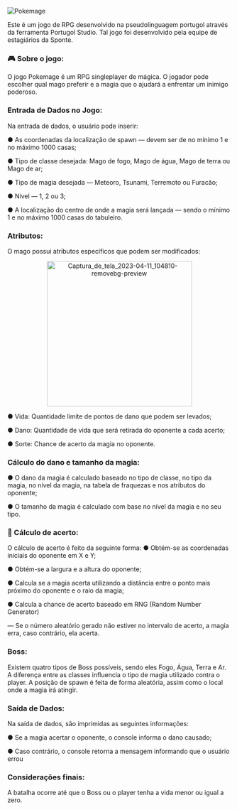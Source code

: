 ![Pokemage](https://user-images.githubusercontent.com/120816306/231327614-10fb7d10-c57a-4db4-934d-43a2c6e7cb25.png)

<div align="center">

</div>

Este é um jogo de RPG desenvolvido na pseudolinguagem portugol através da ferramenta Portugol Studio. Tal jogo foi desenvolvido pela equipe de estagiários da Sponte.

 ### :video_game: **Sobre o jogo:** 

O jogo Pokemage é um RPG singleplayer de mágica. O jogador pode escolher qual mago preferir e a magia que o ajudará a enfrentar um inimigo poderoso.

### Entrada de Dados no Jogo:

Na entrada de dados, o usuário pode inserir:

● As coordenadas da localização de spawn — devem ser de no mínimo 1 e no máximo 1000 casas;

● Tipo de classe desejada: Mago de fogo, Mago de água, Mago de terra ou Mago de ar;

● Tipo de magia desejada — Meteoro, Tsunami, Terremoto ou Furacão;

● Nível — 1, 2 ou 3;

● A localização do centro de onde a magia será lançada — sendo o mínimo 1 e no máximo 1000 casas do tabuleiro.

### Atributos:

O mago possui atributos específicos que podem ser modificados:
<div align="center"> 
<img width="327" alt="Captura_de_tela_2023-04-11_104810-removebg-preview" src="https://user-images.githubusercontent.com/120816306/231192697-4a5c9586-1e95-4100-b2a0-2ffca2a5388b.png">

</div>

● Vida: Quantidade limite de pontos de dano que podem ser levados;

● Dano: Quantidade de vida que será retirada do oponente a cada acerto;

● Sorte: Chance de acerto da magia no oponente.

### Cálculo do dano e tamanho da magia:

● O dano da magia é calculado baseado no tipo de classe, no tipo da magia, no
nível da magia, na tabela de fraquezas e nos atributos do oponente;

● O tamanho da magia é calculado com base no nível da magia e no seu tipo.

### :dart: Cálculo de acerto:

O cálculo de acerto é feito da seguinte forma:
● Obtém-se as coordenadas iniciais do oponente em X e Y;

● Obtém-se a largura e a altura do oponente;

● Calcula se a magia acerta utilizando a distância entre o ponto mais próximo
do oponente e o raio da magia;

● Calcula a chance de acerto baseado em RNG (Random Number Generator)

— Se o número aleatório gerado não estiver no intervalo de acerto, a magia erra, caso contrário, ela acerta. 

### Boss:
Existem quatro tipos de Boss possíveis, sendo eles Fogo, Água, Terra e Ar. A diferença entre as classes influencia o tipo de magia utilizado contra o player. A
posição de spawn é feita de forma aleatória, assim como o local onde a magia irá atingir.

### Saída de Dados:
Na saída de dados, são imprimidas as seguintes informações:

● Se a magia acertar o oponente, o console informa o dano causado;

● Caso contrário, o console retorna a mensagem informando que o usuário errou

### Considerações finais:
A batalha ocorre até que o Boss ou o player tenha a vida menor ou igual a zero.
